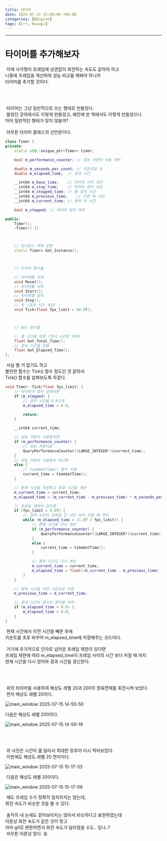 ```yaml
---
title: 타이머
date: 2025-07-15 15:00:00 +09:00
categories: [BEngine]
tags: [C++, Winapi]
---
```


---
# 타이머를 추가해보자
&nbsp;이제 사각형이 프레임에 상관없이 회전하는 속도도 같아야 하고<br>
나중에 프레임을 계산하여 성능 비교를 해봐야 하니까<br>
타이머를 추가할 것이다.

<br><br><br>&nbsp;타이머는 그냥 일반적으로 쓰는 형태로 만들었다.<br>
&nbsp;들었던 강의에서도 이렇게 만들었고, 예전에 본 책에서도 이렇게 만들었으니<br>
아마 일반적인 형태가 맞지 않을까?<br>
<br>&nbsp;아무튼 타이머 클래스의 선언문이다.

```cpp
class Timer {
private:
	static std::unique_ptr<Timer> timer;

	bool m_performance_counter;	// 성능 카운터 사용 여부

	double m_seconds_per_count;	// 카운트당 초
	double m_elapsed_time;	// 경과 시간

	__int64 m_base_time;	// 타이머 시작 시간
	__int64 m_stop_time;	// 타이머 정지 시간
	__int64 m_stopped_time;	// 총 정지 시간
	__int64 m_previous_time;	// 이전 틱 시간
	__int64 m_current_time;	// 현재 틱 시간

	bool m_stopped;	// 타이머 정지 여부

public:
	Timer();
	~Timer() {}



	// 인스턴스 객체 반환
	static Timer& Get_Instance();



	// 타이머 함수들

	// 타이머를 리셋
	void Reset();
	// 타이머를 시작
	void Start();
	// 타이머를 정지
	void Stop();
	// 틱 (경과 시간 계산)
	void Tick(float fps_limit = 60.0f);



	// Get 함수들

	// 총 시간을 반환 (정시 시간은 제외)
	float Get_Total_Time();
	// 경과 시간을 반환
	float Get_Elapsed_Time();
};
```

&nbsp;사실 별 거 없기도 하고<br>
볼만한 함수는 Tick() 함수 정도인 것 같아서<br>
Tick() 함수를 살펴보도록 하겠다.

```cpp
void Timer::Tick(float fps_limit) {
	// 타이머가 정지 상태라면
	if (m_stopped) {
		// 경과 시간을 0.0으로
		m_elapsed_time = 0.0;

		return;
	}

	__int64 current_time;

	// 성능 카운터 사용중이면
	if (m_performance_counter) {
		// 성능 카운터로
		QueryPerformanceCounter((LARGE_INTEGER*)&current_time);
	}
	// 성능 카운터 사용중이 아니면
	else {
		// timeGetTime() 함수 사용
		current_time = timeGetTime();
	}

	// 현재 시간을 저장하고 경과 시간을 계산
	m_current_time = current_time;
	m_elapsed_time = (m_current_time - m_previous_time) * m_seconds_per_count;

	// 프레임 제한이 있다면
	if (fps_limit > 0.0f) {
		// 경과 시간이 프레임 간 시간 보다 커질 때 까지
		while (m_elapsed_time < (1.0f / fps_limit)) {
			// 현재 시간을 다시 계산
			if (m_performance_counter) {
				QueryPerformanceCounter((LARGE_INTEGER*)&current_time);
			}
			else {
				current_time = timeGetTime();
			}

			// 경과 시간도 다시 계산
			m_current_time = current_time;
			m_elapsed_time = float((m_current_time - m_previous_time) * m_seconds_per_count);
		}
	}

	// 현재 시간을 이전 시간으로 저장
	m_previous_time = m_current_time;

	// 경과 시간이 음수인 경우를 처리
	if (m_elapsed_time < 0.0) {
		m_elapsed_time = 0.0;
	}
}
```

&nbsp;현재 시간에서 이전 시간을 빼준 후에<br>
카운트를 초로 바꾸어 m_elapsed_time에 저장해주는 코드이다.<br>
<br>&nbsp;거기에 추가적으로 인자로 넘어온 프레임 제한이 있다면<br>
프레임 제한에 따라 m_elapsed_time이 프레임 사이의 시간 보다 커질 때 까지<br>
현재 시간을 다시 얻어와 경과 시간을 갱신한다.

<br><br><br>&nbsp;위의 타이머를 사용하여 해상도 레벨 20과 200의 정육면체를 회전시켜 보았다.<br>
&nbsp;먼저 해상도 레벨 20이다.

![main_window 2025-07-15 14-55-50](https://github.com/user-attachments/assets/a40d460a-a131-441d-bd72-ef47b7c63cef)

다음은 해상도 레벨 200이다.

![main_window 2025-07-15 14-56-19](https://github.com/user-attachments/assets/801c7e22-9440-4488-9e05-90065a1e31d5)

<br><br><br>&nbsp;위 사진은 시간이 좀 달라서 최대한 맞추어 다시 찍어보았다.<br>
&nbsp;이번에도 해상도 레벨 20 먼저이다.

![main_window 2025-07-15 15-17-33](https://github.com/user-attachments/assets/34170bcc-891e-4f33-adbf-053a89435a76)

&nbsp;다음은 해상도 레벨 200이다.

![main_window 2025-07-15 15-17-09](https://github.com/user-attachments/assets/718e1e3a-17b8-4711-876b-2c33b442af71)

&nbsp;얘도 프레임 수가 정확히 일치하지는 않는데,<br>
회전 속도가 비슷한 것을 볼 수 있다.<br>
<br>&nbsp;솔직히 내 눈에도 같아보이지는 않아서 비슷하다고 표현하였는데<br>
이론상 회전 속도가 같은 것이 맞고<br>
아마 gif로 변환하면서 회전 속도가 달라졌을 수도.. 있나..?<br>
&nbsp;아무튼 이론상 맞다. 응.
